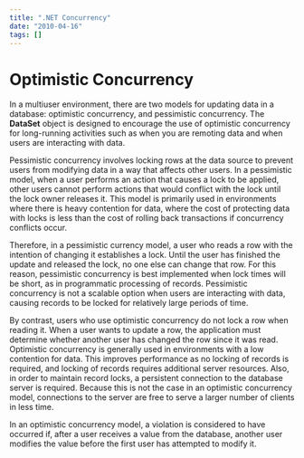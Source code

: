 ```yaml
---
title: ".NET Concurrency"
date: "2010-04-16"
tags: []
---
```


# Optimistic Concurrency

In a multiuser environment, there are two models for updating data in a database: optimistic concurrency, and pessimistic concurrency. The **DataSet** object is designed to encourage the use of optimistic concurrency for long-running activities such as when you are remoting data and when users are interacting with data.

Pessimistic concurrency involves locking rows at the data source to prevent users from modifying data in a way that affects other users. In a pessimistic model, when a user performs an action that causes a lock to be applied, other users cannot perform actions that would conflict with the lock until the lock owner releases it. This model is primarily used in environments where there is heavy contention for data, where the cost of protecting data with locks is less than the cost of rolling back transactions if concurrency conflicts occur.

Therefore, in a pessimistic currency model, a user who reads a row with the intention of changing it establishes a lock. Until the user has finished the update and released the lock, no one else can change that row. For this reason, pessimistic concurrency is best implemented when lock times will be short, as in programmatic processing of records. Pessimistic concurrency is not a scalable option when users are interacting with data, causing records to be locked for relatively large periods of time.

By contrast, users who use optimistic concurrency do not lock a row when reading it. When a user wants to update a row, the application must determine whether another user has changed the row since it was read. Optimistic concurrency is generally used in environments with a low contention for data. This improves performance as no locking of records is required, and locking of records requires additional server resources. Also, in order to maintain record locks, a persistent connection to the database server is required. Because this is not the case in an optimistic concurrency model, connections to the server are free to serve a larger number of clients in less time.

In an optimistic concurrency model, a violation is considered to have occurred if, after a user receives a value from the database, another user modifies the value before the first user has attempted to modify it.
